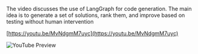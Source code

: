 <!--
date: 2024-03-01T21:17:03
-->

The video discusses the use of LangGraph for code generation. The main idea is to generate a set of solutions, rank them, and improve based on testing without human intervention


[https://youtu.be/MvNdgmM7uyc](https://youtu.be/MvNdgmM7uyc)

![YouTube Preview](https://img.youtube.com/vi/MvNdgmM7uyc/mqdefault.jpg)


